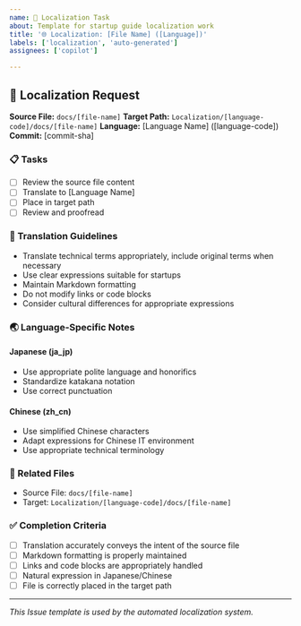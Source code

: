 ```yaml
---
name: 📝 Localization Task
about: Template for startup guide localization work
title: '🌐 Localization: [File Name] ([Language])'
labels: ['localization', 'auto-generated']
assignees: ['copilot']

---
```


## 📝 Localization Request

**Source File:** `docs/[file-name]`
**Target Path:** `Localization/[language-code]/docs/[file-name]`
**Language:** [Language Name] ([language-code])
**Commit:** [commit-sha]

### 📋 Tasks

- [ ] Review the source file content
- [ ] Translate to [Language Name]
- [ ] Place in target path
- [ ] Review and proofread

### 🎯 Translation Guidelines

- Translate technical terms appropriately, include original terms when necessary
- Use clear expressions suitable for startups
- Maintain Markdown formatting
- Do not modify links or code blocks
- Consider cultural differences for appropriate expressions

### 🌏 Language-Specific Notes

#### Japanese (ja_jp)

- Use appropriate polite language and honorifics
- Standardize katakana notation
- Use correct punctuation

#### Chinese (zh_cn)

- Use simplified Chinese characters
- Adapt expressions for Chinese IT environment
- Use appropriate technical terminology

### 📎 Related Files

- Source File: `docs/[file-name]`
- Target: `Localization/[language-code]/docs/[file-name]`

### ✅ Completion Criteria

- [ ] Translation accurately conveys the intent of the source file
- [ ] Markdown formatting is properly maintained
- [ ] Links and code blocks are appropriately handled
- [ ] Natural expression in Japanese/Chinese
- [ ] File is correctly placed in the target path

---
*This Issue template is used by the automated localization system.*
